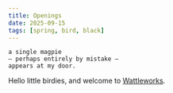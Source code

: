 ```yaml
---
title: Openings
date: 2025-09-15
tags: [spring, bird, black]
---
```


```
a single magpie
— perhaps entirely by mistake —
appears at my door.
```

<!--more-->

Hello little birdies, and welcome to [Wattleworks](/).
